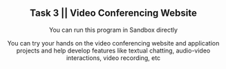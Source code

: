 <div align="center">
  
  <br />
  <h2 align="center">Task 3 || Video Conferencing Website </h2>

You can run this program in Sandbox directly

You can try your hands on the video conferencing website
and application projects and help develop features like
textual chatting, audio-video interactions, video recording, etc
</div>
